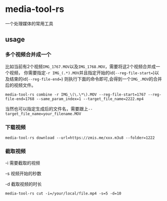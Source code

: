 # media-tool-rs

一个处理媒体的常用工具

## usage

### 多个视频合并成一个

比如当前有2个视频`IMG_1767.MOV`以及`IMG_1768.MOV`，需要将这2个视频合并成一个视频，
你需要指定`-r IMG_(.*).MOV`并且指定开始的id(`--reg-file-start=`)以及结束的id(`--reg-file-end=`)
则执行下面的命令即可,会得到一个`IMG_.MOV`的合并后的视频文件。

```
media-tool-rs combine -r IMG_\(\.\*\).MOV --reg-file-start=1767 --reg-file-end=1768 --same_param_index=1 --target_file_name=2222.mp4
```

当然也可以指定生成后的文件名，需要跟上`--target_file_name=your_filename.MOV`


### 下载视频

```
media-tool-rs download --url=https://zmis.me/xxx.m3u8 --folder=1222
```

### 截取视频

-i 需要截取的视频

-s 视频开始的秒数

-d 截取视频的时长

```
media-tool-rs cut -i=/your/local/file.mp4 -s=5 -d=10
```
